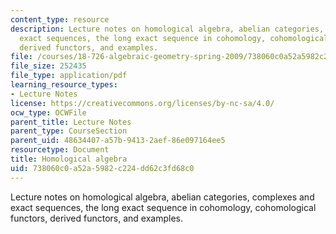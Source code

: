 ```yaml
---
content_type: resource
description: Lecture notes on homological algebra, abelian categories, complexes and
  exact sequences, the long exact sequence in cohomology, cohomological functors,
  derived functors, and examples.
file: /courses/18-726-algebraic-geometry-spring-2009/738060c0a52a5982c224dd62c3fd68c0_MIT18_726s09_lec16_homalg.pdf
file_size: 252435
file_type: application/pdf
learning_resource_types:
- Lecture Notes
license: https://creativecommons.org/licenses/by-nc-sa/4.0/
ocw_type: OCWFile
parent_title: Lecture Notes
parent_type: CourseSection
parent_uid: 48634407-a57b-9413-2aef-86e097164ee5
resourcetype: Document
title: Homological algebra
uid: 738060c0-a52a-5982-c224-dd62c3fd68c0
---
```

Lecture notes on homological algebra, abelian categories, complexes and exact sequences, the long exact sequence in cohomology, cohomological functors, derived functors, and examples.